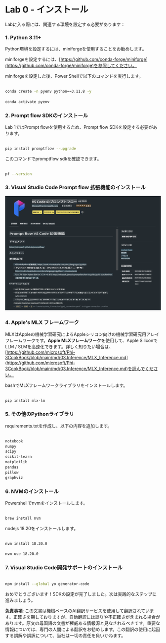# **Lab 0 - インストール**

Labに入る際には、関連する環境を設定する必要があります：

### **1. Python 3.11+**

Python環境を設定するには、miniforgeを使用することをお勧めします。

miniforgeを設定するには、[https://github.com/conda-forge/miniforge](https://github.com/conda-forge/miniforge)を参照してください。

miniforgeを設定した後、Power Shellで以下のコマンドを実行します。

```bash

conda create -n pyenv python==3.11.8 -y

conda activate pyenv

```

### **2. Prompt flow SDKのインストール**

Lab 1ではPrompt flowを使用するため、Prompt flow SDKを設定する必要があります。

```bash

pip install promptflow --upgrade

```

このコマンドでpromptflow sdkを確認できます。

```bash

pf --version

```

### **3. Visual Studio Code Prompt flow 拡張機能のインストール**

![pf](../../../../../../../translated_images/pf_ext.2830ee3df27421bce4a776ce6474a025c28f3886dac2272d60b70572a9a87040.ja.png)

### **4. Apple's MLX フレームワーク**

MLXはAppleの機械学習研究によるAppleシリコン向けの機械学習研究用アレイフレームワークです。**Apple MLXフレームワーク**を使用して、Apple SiliconでLLM / SLMを高速化できます。詳しく知りたい場合は、[https://github.com/microsoft/Phi-3CookBook/blob/main/md/03.Inference/MLX_Inference.md](https://github.com/microsoft/Phi-3CookBook/blob/main/md/03.Inference/MLX_Inference.md)を読んでください。

bashでMLXフレームワークライブラリをインストールします。

```bash

pip install mlx-lm

```

### **5. その他のPythonライブラリ**

requirements.txtを作成し、以下の内容を追加します。

```txt

notebook
numpy 
scipy 
scikit-learn 
matplotlib 
pandas 
pillow 
graphviz

```

### **6. NVMのインストール**

Powershellでnvmをインストールします。

```bash

brew install nvm

```

nodejs 18.20をインストールします。

```bash

nvm install 18.20.0

nvm use 18.20.0

```

### **7. Visual Studio Code開発サポートのインストール**

```bash

npm install --global yo generator-code

```

おめでとうございます！SDKの設定が完了しました。次は実践的なステップに進みましょう。

**免責事項**:
この文書は機械ベースのAI翻訳サービスを使用して翻訳されています。正確さを期しておりますが、自動翻訳には誤りや不正確さが含まれる場合があります。原文の母国語の文書が権威ある情報源と見なされるべきです。重要な情報については、専門の人間による翻訳をお勧めします。この翻訳の使用に起因する誤解や誤訳について、当社は一切の責任を負いかねます。